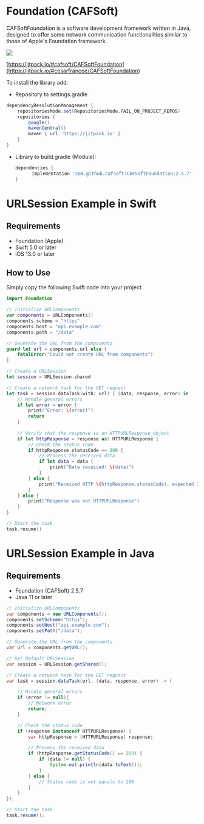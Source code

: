 # Foundation (CAFSoft)

CAFSoftFoundation is a software development framework written in Java, designed to offer some network communication functionalities similar to those of Apple's Foundation framework.

[![](https://jitpack.io/v/cafsoft/CAFSoftFoundation.svg)](https://jitpack.io/#cesarfrancoe/CAFSoftFoundation)


[https://jitpack.io/#cafsoft/CAFSoftFoundation](https://jitpack.io/#cesarfrancoe/CAFSoftFoundation)


To install the library add: 

- Repository to settings.gradle

```gradle
dependencyResolutionManagement {
    repositoriesMode.set(RepositoriesMode.FAIL_ON_PROJECT_REPOS)
    repositories {
        google()
        mavenCentral()
        maven { url 'https://jitpack.io' }
    }
}
```

- Library to build.gradle (Module):

 
   ```gradle
   dependencies {
         implementation 'com.github.cafsoft:CAFSoftFoundation:2.5.7'
   }
   ```

# URLSession Example in Swift

## Requirements

- Foundation (Apple)
- Swift 5.0 or later
- iOS 13.0 or later

## How to Use

Simply copy the following Swift code into your project.

```swift
import Foundation

// Initialize URLComponents
var components = URLComponents()
components.scheme = "https"
components.host = "api.example.com"
components.path = "/data"

// Generate the URL from the components
guard let url = components.url else {
    fatalError("Could not create URL from components")
}

// Create a URLSession
let session = URLSession.shared

// Create a network task for the GET request
let task = session.dataTask(with: url) { (data, response, error) in
    // Handle general errors
    if let error = error {
        print("Error: \(error)")
        return
    }
    
    // Verify that the response is an HTTPURLResponse object
    if let httpResponse = response as? HTTPURLResponse {
        // Check the status code
        if httpResponse.statusCode == 200 {
            // Process the received data
            if let data = data {
                print("Data received: \(data)")
            }
        } else {
            print("Received HTTP \(httpResponse.statusCode), expected 200")
        }
    } else {
        print("Response was not HTTPURLResponse")
    }
}

// Start the task
task.resume()
```

# URLSession Example in Java

## Requirements
- Foundation (CAFSoft) 2.5.7
- Java 11 or later

```java
// Initialize URLComponents
var components = new URLComponents();
components.setScheme("https");
components.setHost("api.example.com");
components.setPath("/data");

// Generate the URL from the components
var url = components.getURL();

// Get Default URLSession
var session = URLSession.getShared();

// Create a network task for the GET request
var task = session.dataTask(url, (data, response, error) -> {

    // Handle general errors
    if (error != null){
        // Network error
        return;
    }

    // Check the status code
    if (response instanceof HTTPURLResponse) {
        var httpResponse = (HTTPURLResponse) response;

        // Process the received data
        if (httpResponse.getStatusCode() == 200) {
            if (data != null) {
                System.out.println(data.toText());
            }
        } else {
            // Status code is not equals to 200
        }
    }
});

// Start the task
task.resume();
```


